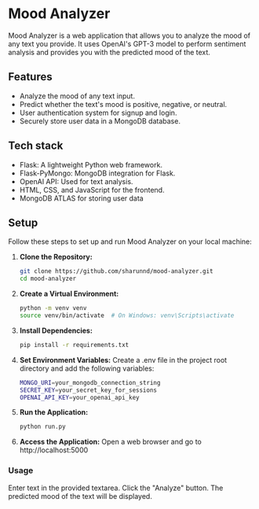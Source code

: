 # Mood Analyzer

Mood Analyzer is a web application that allows you to analyze the mood of any text you provide. It uses OpenAI's GPT-3 model to perform sentiment analysis and provides you with the predicted mood of the text.

## Features

- Analyze the mood of any text input.
- Predict whether the text's mood is positive, negative, or neutral.
- User authentication system for signup and login.
- Securely store user data in a MongoDB database.

## Tech stack

- Flask: A lightweight Python web framework.
- Flask-PyMongo: MongoDB integration for Flask.
- OpenAI API: Used for text analysis.
- HTML, CSS, and JavaScript for the frontend.
- MongoDB ATLAS for storing user data

## Setup

Follow these steps to set up and run Mood Analyzer on your local machine:

1. **Clone the Repository:**

   ```bash
   git clone https://github.com/sharunnd/mood-analyzer.git
   cd mood-analyzer

2. **Create a Virtual Environment:**
   ```bash
   python -m venv venv
   source venv/bin/activate  # On Windows: venv\Scripts\activate

3. **Install Dependencies:**
   ```bash
   pip install -r requirements.txt
   
4. **Set Environment Variables:**
   Create a .env file in the project root directory and add the following variables:
   ```bash
   MONGO_URI=your_mongodb_connection_string
   SECRET_KEY=your_secret_key_for_sessions
   OPENAI_API_KEY=your_openai_api_key

5. **Run the Application:**
   ```bash
   python run.py

6. **Access the Application:**
   Open a web browser and go to http://localhost:5000
   
### Usage
  Enter text in the provided textarea.
  Click the "Analyze" button.
  The predicted mood of the text will be displayed.
